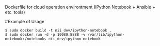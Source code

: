 Dockerfile for cloud operation environtment (IPython Notebook + Ansible + etc. tools)

#Example of Usage

```
$ sudo docker build -t nii_dev/ipython-notebook .
$ sudo docker run -d -p 10080:8888 -v /var/lib/ipython-notebook:/notebooks nii_dev/ipython-notebook
```
